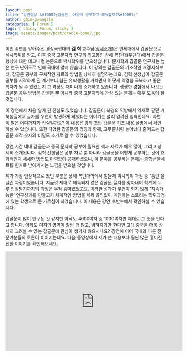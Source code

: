 ```yaml
---
layout: post
title: "강연영상 &#10092;갑골문, 어떻게 공부하고 해독할까?&#10093;"
author: ghim-gwanglim
categories: [ Forum ]
tags: [ China, Forum, sticky ]
image: assets/images/post/oracle-bone2.jpg
---
```


이번 강연를 맡아주신 경상국립대의 __김 혁__ 교수님([상세소개](/author-hkim))은 연세대에서 갑골문으로 석사학위를 받고, 이후 중국 고문자학 연구의 최고봉인 상해 복단대(푸단대)에서 갑골문 형상에 대한 테크니컬 논문으로 박사학위를 받으셨습니다. 문자학과 갑골문 연구자는 높은 연구 난이도로 인해 국내에 많지 않습니다. 이 강의는 갑골문의 기초적인 배경지식부터, 갑골문 공부의 구체적인 자료와 방법을 상세히 설명하는데요. 김혁 선생님이 갑골문 공부를 시작하게 된 계기부터 힘든 유학생활을 거치면서 어떻게 역경을 극복하고 좋은 학자가 될 수 있었는지 그 과정도 재미나게 소개하고 있습니다. 생생한 경험에서 나오는 갑골문 공부 방법은 갑골문 뿐 아니라 중국 고문자학에 관심 있는 분께는 매우 도움이 될 것입니다.

이 강연에서 처음 알게 된 진실도 있었습니다. 갑골문이 북경의 약방에서 약재로 팔던 거북껍질에서 글자를 우연히 발견하게 되었다는 이야기는 널리 알려진 일화인데요. 과연 이 말은 어디까지가 진실일까요? 이 내용은 강의 초반 갑골문 기초 내용 설명에서 확인하실 수 있습니다. 또한 다양한 갑골문의 명칭과 함께, 고무줄처럼 늘어났다 줄어드는 갑골문 조각 숫자의 비밀도 추가로 알 수 있었습니다.

강연 시간 내내 갑골문과 중국 문자학 공부에 필요한 책과 자료가 매우 많이, 그리고 상세히 소개됩니다. 김혁 선생님은 공부 자료 뿐 아니라 갑골문을 어떻게 공부하는 것이 효과적인지 세세한 방법도 아낌없이 공개하셨으니, 이 분야를 공부하는 분께는 종합선물세트를 한가득 받아가시는 느낌을 받으실 것입니다.

제가 가장 인상적으로 봤던 부분은 상해 복단대학에서 힘들게 박사학위 과정 중 '홈런'을 날린 과정이었습니다. 지금껏 제대로 해독되지 않은 갑골문 글자를 찾아내어 학계에 두루 인정받기까지의 과정은 무척 흥미있었고요. 이러한 성과가 우연이 되지 않게 '지속가능한' 연구성과를 만들고자 체계적인 방법을 세워 끊임없이 매진하는 스토리는 학위과정에 있는 학생으로 큰 가르침이 되었습니다. 이 내용은 강연 후반부에서 확인하실 수 있습니다.

갑골문이 많이 연구된 것 같지만 아직도 4000여자 중 1000여자만 제대로 그 뜻을 안다고 합니다. 아직도 미지의 영역이 훨씬 더 많고, 밝혀지기만 한다면 고대 중국을 더욱 상세히 그려볼 수 있는 갑골문에 관심이 생기지 않으시나요? 강연에 이어 국내의 다른 전문가분들의 토론이 이어지는데요. 다음 동영상에서 제가 쓴 내용보다 훨씬 많은 흥미진진한 이야기를 확인해보세요.


<iframe width="560" height="315" src="https://www.youtube.com/embed/j-yNBZtPABA" title="YouTube video player" frameborder="0" allow="accelerometer; autoplay; clipboard-write; encrypted-media; gyroscope; picture-in-picture" allowfullscreen></iframe>
